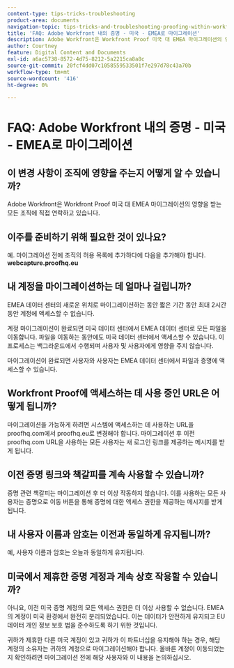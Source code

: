 ```yaml
---
content-type: tips-tricks-troubleshooting
product-area: documents
navigation-topic: tips-tricks-and-troubleshooting-proofing-within-workfront
title: 'FAQ: Adobe Workfront 내의 증명 - 미국 - EMEA로 마이그레이션'
description: Adobe Workfront은 Workfront Proof 미국 대 EMEA 마이그레이션의 영향을 받는 모든 조직에 직접 연락하고 있습니다.
author: Courtney
feature: Digital Content and Documents
exl-id: a6ac5738-8572-4d75-8212-5a2215ca8a8c
source-git-commit: 20fcf4dd07c1058559533501f7e297d78c43a70b
workflow-type: tm+mt
source-wordcount: '416'
ht-degree: 0%

---
```


# FAQ: Adobe Workfront 내의 증명 - 미국 - EMEA로 마이그레이션

## 이 변경 사항이 조직에 영향을 주는지 어떻게 알 수 있습니까? 

Adobe Workfront은 Workfront Proof 미국 대 EMEA 마이그레이션의 영향을 받는 모든 조직에 직접 연락하고 있습니다.

## 이주를 준비하기 위해 필요한 것이 있나요?

예. 마이그레이션 전에 조직의 허용 목록에 추가하다에 다음을 추가해야 합니다.\
**webcapture.proofhq.eu**

## 내 계정을 마이그레이션하는 데 얼마나 걸립니까?

EMEA 데이터 센터의 새로운 위치로 마이그레이션하는 동안 짧은 기간 동안 최대 2시간 동안 계정에 액세스할 수 없습니다.

계정 마이그레이션이 완료되면 미국 데이터 센터에서 EMEA 데이터 센터로 모든 파일을 이동합니다. 파일을 이동하는 동안에도 미국 데이터 센터에서 액세스할 수 있습니다. 이 프로세스는 백그라운드에서 수행되며 사용자 및 사용자에게 영향을 주지 않습니다.

마이그레이션이 완료되면 사용자와 사용자는 EMEA 데이터 센터에서 파일과 증명에 액세스할 수 있습니다. 

## Workfront Proof에 액세스하는 데 사용 중인 URL은 어떻게 됩니까?

마이그레이션을 가능하게 하려면 시스템에 액세스하는 데 사용하는 URL을 proofhq.com에서 proofhq.eu로 변경해야 합니다. 마이그레이션 후 이전 proofhq.com URL을 사용하는 모든 사용자는 새 로그인 링크를 제공하는 메시지를 받게 됩니다.

## 이전 증명 링크와 책갈피를 계속 사용할 수 있습니까?

증명 관련 책갈피는 마이그레이션 후 더 이상 작동하지 않습니다. 이를 사용하는 모든 사용자는 증명으로 이동 버튼을 통해 증명에 대한 액세스 권한을 제공하는 메시지를 받게 됩니다.

## 내 사용자 이름과 암호는 이전과 동일하게 유지됩니까?

예, 사용자 이름과 암호는 오늘과 동일하게 유지됩니다.

## 미국에서 제휴한 증명 계정과 계속 상호 작용할 수 있습니까?

아니요, 이전 미국 증명 계정의 모든 액세스 권한은 더 이상 사용할 수 없습니다. EMEA의 계정이 미국 환경에서 완전히 분리되었습니다. 이는 데이터가 안전하게 유지되고 EU 데이터 개인 정보 보호 법을 준수하도록 하기 위한 것입니다.

귀하가 제휴한 다른 미국 계정이 있고 귀하가 이 파트너십을 유지해야 하는 경우, 해당 계정의 소유자는 귀하의 계정으로 마이그레이션해야 합니다. 올바른 계정이 이동되었는지 확인하려면 마이그레이션 전에 해당 사용자와 이 내용을 논의하십시오.
